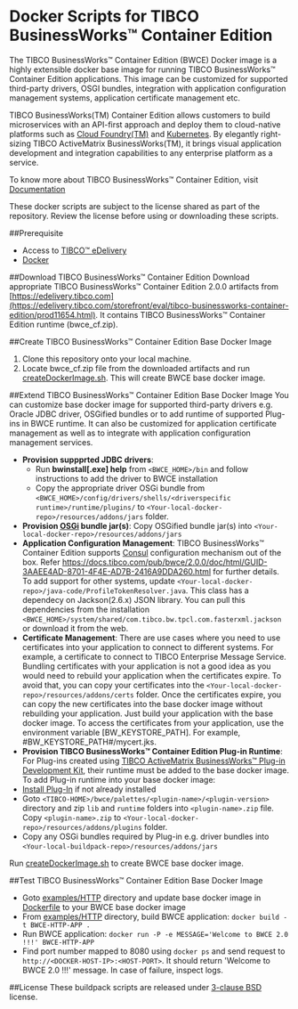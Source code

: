 # Docker Scripts for TIBCO BusinessWorks™ Container Edition 
The TIBCO BusinessWorks™ Container Edition (BWCE) Docker image is a highly extensible docker base image for running TIBCO BusinessWorks™ Container Edition applications. This image can be customized for supported third-party drivers, OSGI bundles, integration with application configuration management systems, application certificate management etc.

TIBCO BusinessWorks(TM) Container Edition allows customers to build microservices with an API-first approach and deploy them to cloud-native platforms such as [Cloud Foundry(TM)](http://pivotal.io/platform) and [Kubernetes](http://kubernetes.io/). By elegantly right-sizing TIBCO ActiveMatrix BusinessWorks(TM), it brings visual application development and integration capabilities to any enterprise platform as a service.

To know more about TIBCO BusinessWorks™ Container Edition, visit [Documentation](https://docs.tibco.com/products/tibco-businessworks-container-edition-2-0-0)

These docker scripts are subject to the license shared as part of the repository. Review the license before using or downloading these scripts.

##Prerequisite
  * Access to [TIBCO™ eDelivery](https://edelivery.tibco.com)
  * [Docker](https://docs.docker.com/engine/installation/)
    
##Download TIBCO BusinessWorks™ Container Edition
Download appropriate TIBCO BusinessWorks™ Container Edition 2.0.0 artifacts from [https://edelivery.tibco.com](https://edelivery.tibco.com/storefront/eval/tibco-businessworks-container-edition/prod11654.html). It contains TIBCO BusinessWorks™ Container Edition runtime (bwce_cf.zip).
     
##Create TIBCO BusinessWorks™ Container Edition Base Docker Image
   1. Clone this repository onto your local machine.
   2. Locate bwce_cf.zip file from the downloaded artifacts and run [createDockerImage.sh](createDockerImage.sh). This will create BWCE base docker image.

##Extend TIBCO BusinessWorks™ Container Edition Base Docker Image
You can customize base docker image for supported third-party drivers e.g. Oracle JDBC driver, OSGified bundles or to add runtime of supported Plug-ins in BWCE runtime. It can also be customized for application certificate management as well as to integrate with application configuration management services.
* **Provision suppprted JDBC drivers**:
     * Run **bwinstall[.exe] help** from `<BWCE_HOME>/bin` and follow instructions to add the driver to BWCE installation
     * Copy the appropriate driver OSGi bundle from `<BWCE_HOME>/config/drivers/shells/<driverspecific runtime>/runtime/plugins/` to  `<Your-local-docker-repo>/resources/addons/jars` folder. 
* **Provision [OSGi](https://www.osgi.org) bundle jar(s)**: Copy OSGified bundle jar(s) into `<Your-local-docker-repo>/resources/addons/jars`
* **Application Configuration Management**: TIBCO BusinessWorks™ Container Edition supports [Consul](https://www.consul.io/) configuration mechanism out of the box. Refer https://docs.tibco.com/pub/bwce/2.0.0/doc/html/GUID-3AAEE4AD-8701-4F4E-AD7B-2416A9DDA260.html for further details. To add support for other systems, update `<Your-local-docker-repo>/java-code/ProfileTokenResolver.java`. This class has a dependecy on Jackson(2.6.x) JSON library. You can pull this dependencies from the installation `<BWCE_HOME>/system/shared/com.tibco.bw.tpcl.com.fasterxml.jackson` or download it from the web.
* **Certificate Management**: There are use cases where you need to use certificates into your application to connect to different systems. For example, a certificate to connect to TIBCO Enterprise Message Service. Bundling certificates with your application is not a good idea as you would need to rebuild your application when the certificates expire. To avoid that, you can copy your certificates into the `<Your-local-docker-repo>/resources/addons/certs` folder. Once the certificates expire, you can copy the new certificates into the base docker image without rebuilding your application. Just build your application with the base docker image. To access the certificates from your application, use the environment variable [BW_KEYSTORE_PATH]. For example, #BW_KEYSTORE_PATH#/mycert.jks.
*  **Provision TIBCO BusinessWorks™ Container Edition Plug-in Runtime**: For Plug-ins created using [TIBCO ActiveMatrix BusinessWorks™ Plug-in Development Kit](https://docs.tibco.com/products/tibco-activematrix-businessworks-plug-in-development-kit-6-1-1), their runtime must be added to the base docker image. To add Plug-in runtime into your base docker image:
  * [Install Plug-In](https://docs.tibco.com/pub/bwpdk/6.1.1/doc/html/GUID-0FB70A84-DBF6-4EE6-A6C8-28AC5E4FF1FF.html) if not already installed
  * Goto `<TIBCO-HOME>/bwce/palettes/<plugin-name>/<plugin-version>` directory and  zip `lib` and `runtime` folders into `<plugin-name>.zip` file. Copy `<plugin-name>.zip` to `<Your-local-docker-repo>/resources/addons/plugins` folder.
  * Copy any OSGi bundles required by Plug-in e.g. driver bundles into `<Your-local-buildpack-repo>/resources/addons/jars`

Run [createDockerImage.sh](createBuildpack.sh) to create BWCE base docker image.
     
##Test TIBCO BusinessWorks™ Container Edition Base Docker Image
  * Goto [examples/HTTP](/examples/HTTP) directory and update base docker image in [Dockerfile](/examples/HTTP/Dockerfile) to your BWCE base docker image
  * From [examples/HTTP](/examples/HTTP) directory, build BWCE application: `docker build -t BWCE-HTTP-APP .`
  * Run BWCE application: `docker run -P -e MESSAGE='Welcome to BWCE 2.0 !!!' BWCE-HTTP-APP`
  * Find port number mapped to 8080 using `docker ps` and send request to `http://<DOCKER-HOST-IP>:<HOST-PORT>`. It should return 'Welcome to BWCE 2.0 !!!' message. In case of failure, inspect logs.

##License
These buildpack scripts are released under [3-clause BSD](License.md) license.
     
